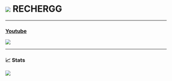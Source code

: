 # ![](https://cdn.discordapp.com/emojis/1021121065990234263.webp?size=96&quality=lossless) **RECHERGG**
---

### [Youtube](https://www.youtube.com/channel/UCk017SA5PcXeyKoVmX8tuRg)
![](https://youtube-stats-card.vercel.app/api?channelid=UCk017SA5PcXeyKoVmX8tuRg&layout=extruded&theme=radical)

---

### 📈 Stats
![](https://github-readme-stats.vercel.app/api?username=rechergg&show_icons=true&theme=radical)
